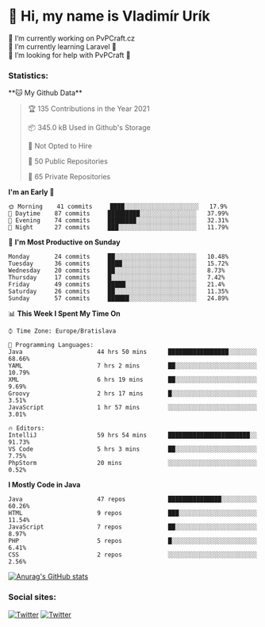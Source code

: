 <h1> 👋 Hi, my name is Vladimír Urík</h1>
<p>
 🔭 I’m currently working on PvPCraft.cz<br>
 🌱 I’m currently learning Laravel 💙<br>
 🤔 I’m looking for help with PvPCraft 💝<br>
</p>
<h3>Statistics:</h3>
<!--START_SECTION:waka-->
**🐱 My Github Data** 

> 🏆 135 Contributions in the Year 2021
 > 
> 📦 345.0 kB Used in Github's Storage 
 > 
> 🚫 Not Opted to Hire
 > 
> 📜 50 Public Repositories 
 > 
> 🔑 65 Private Repositories  
 > 
**I'm an Early 🐤** 

```text
🌞 Morning    41 commits     ████░░░░░░░░░░░░░░░░░░░░░   17.9% 
🌆 Daytime    87 commits     █████████░░░░░░░░░░░░░░░░   37.99% 
🌃 Evening    74 commits     ████████░░░░░░░░░░░░░░░░░   32.31% 
🌙 Night      27 commits     ███░░░░░░░░░░░░░░░░░░░░░░   11.79%

```
📅 **I'm Most Productive on Sunday** 

```text
Monday       24 commits     ██░░░░░░░░░░░░░░░░░░░░░░░   10.48% 
Tuesday      36 commits     ████░░░░░░░░░░░░░░░░░░░░░   15.72% 
Wednesday    20 commits     ██░░░░░░░░░░░░░░░░░░░░░░░   8.73% 
Thursday     17 commits     █░░░░░░░░░░░░░░░░░░░░░░░░   7.42% 
Friday       49 commits     █████░░░░░░░░░░░░░░░░░░░░   21.4% 
Saturday     26 commits     ██░░░░░░░░░░░░░░░░░░░░░░░   11.35% 
Sunday       57 commits     ██████░░░░░░░░░░░░░░░░░░░   24.89%

```


📊 **This Week I Spent My Time On** 

```text
⌚︎ Time Zone: Europe/Bratislava

💬 Programming Languages: 
Java                     44 hrs 50 mins      █████████████████░░░░░░░░   68.66% 
YAML                     7 hrs 2 mins        ██░░░░░░░░░░░░░░░░░░░░░░░   10.79% 
XML                      6 hrs 19 mins       ██░░░░░░░░░░░░░░░░░░░░░░░   9.69% 
Groovy                   2 hrs 17 mins       █░░░░░░░░░░░░░░░░░░░░░░░░   3.51% 
JavaScript               1 hr 57 mins        ░░░░░░░░░░░░░░░░░░░░░░░░░   3.01%

🔥 Editors: 
IntelliJ                 59 hrs 54 mins      ███████████████████████░░   91.73% 
VS Code                  5 hrs 3 mins        ██░░░░░░░░░░░░░░░░░░░░░░░   7.75% 
PhpStorm                 20 mins             ░░░░░░░░░░░░░░░░░░░░░░░░░   0.52%

```

**I Mostly Code in Java** 

```text
Java                     47 repos            ███████████████░░░░░░░░░░   60.26% 
HTML                     9 repos             ███░░░░░░░░░░░░░░░░░░░░░░   11.54% 
JavaScript               7 repos             ██░░░░░░░░░░░░░░░░░░░░░░░   8.97% 
PHP                      5 repos             █░░░░░░░░░░░░░░░░░░░░░░░░   6.41% 
CSS                      2 repos             ░░░░░░░░░░░░░░░░░░░░░░░░░   2.56%

```



<!--END_SECTION:waka-->

[![Anurag's GitHub stats](https://github-readme-stats.vercel.app/api?username=vladimir-urik)](https://github.com/anuraghazra/github-readme-stats)

<h3>Social sites:</h3>
<p><a href="https://twitter.com/GGGEDR" target="_blank"><img alt="Twitter" src="https://img.shields.io/badge/twitter-%231DA1F2.svg?&style=for-the-badge&logo=twitter&logoColor=white" /></a> <a href="https://www.reddit.com/user/GGGEDR" target="_blank"><img alt="Twitter" src="https://img.shields.io/badge/reddit-%23FE6262.svg?&style=for-the-badge&logo=reddit&logoColor=white" /></a>
</p>
